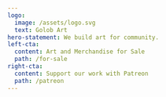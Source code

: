 ```yaml
---
logo:
  image: /assets/logo.svg
  text: Golob Art
hero-statement: We build art for community.
left-cta:
  content: Art and Merchandise for Sale
  path: /for-sale
right-cta:
  content: Support our work with Patreon
  path: /patreon
---
```

